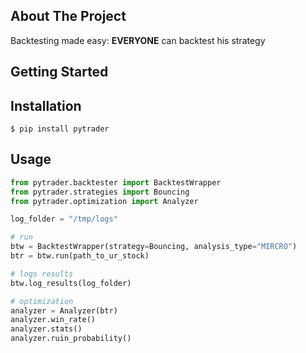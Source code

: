 ## About The Project
Backtesting made easy: <strong>EVERYONE</strong> can backtest his strategy
## Getting Started
Installation
------------

    $ pip install pytrader
    
Usage
------------

```python
from pytrader.backtester import BacktestWrapper
from pytrader.strategies import Bouncing
from pytrader.optimization import Analyzer

log_folder = "/tmp/logs"

# run 
btw = BacktestWrapper(strategy=Bouncing, analysis_type="MIRCRO")
btr = btw.run(path_to_ur_stock)

# logs results 
btw.log_results(log_folder)

# optimization 
analyzer = Analyzer(btr)
analyzer.win_rate()
analyzer.stats()
analyzer.ruin_probability()
```
